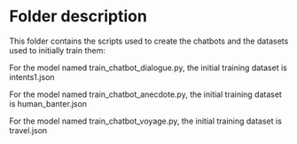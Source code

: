 # Folder description

This folder contains the scripts used to create the chatbots and the datasets used to initially train them:

For the model named train_chatbot_dialogue.py, the initial training dataset is intents1.json

For the model named train_chatbot_anecdote.py, the initial training dataset is human_banter.json

For the model named train_chatbot_voyage.py, the initial training dataset is travel.json
